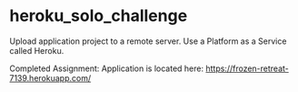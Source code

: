 # heroku_solo_challenge

Upload application project to a remote server. Use a Platform as a Service called Heroku. 

Completed Assignment: Application is located here: https://frozen-retreat-7139.herokuapp.com/
